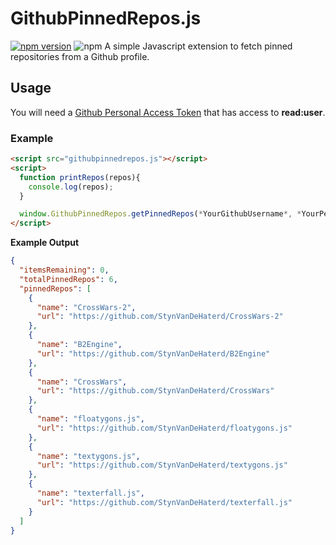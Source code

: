 # GithubPinnedRepos.js
[![npm version](https://badge.fury.io/js/githubpinnedrepos.svg)](https://badge.fury.io/js/githubpinnedrepos)
![npm](https://img.shields.io/npm/dw/githubpinnedrepos)
A simple Javascript extension to fetch pinned repositories from a Github profile.

## Usage
You will need a [Github Personal Access Token](https://docs.github.com/en/authentication/keeping-your-account-and-data-secure/creating-a-personal-access-token) that has access to **read:user**.

### Example
```html
<script src="githubpinnedrepos.js"></script>
<script>
  function printRepos(repos){
    console.log(repos);
  }

  window.GithubPinnedRepos.getPinnedRepos(*YourGithubUsername*, *YourPersonalAccessToken*, printRepos);
</script>
```
**Example Output**
```json
{
  "itemsRemaining": 0,
  "totalPinnedRepos": 6,
  "pinnedRepos": [
    {
      "name": "CrossWars-2",
      "url": "https://github.com/StynVanDeHaterd/CrossWars-2"
    },
    {
      "name": "B2Engine",
      "url": "https://github.com/StynVanDeHaterd/B2Engine"
    },
    {
      "name": "CrossWars",
      "url": "https://github.com/StynVanDeHaterd/CrossWars"
    },
    {
      "name": "floatygons.js",
      "url": "https://github.com/StynVanDeHaterd/floatygons.js"
    },
    {
      "name": "textygons.js",
      "url": "https://github.com/StynVanDeHaterd/textygons.js"
    },
    {
      "name": "texterfall.js",
      "url": "https://github.com/StynVanDeHaterd/texterfall.js"
    }
  ]
}
```
